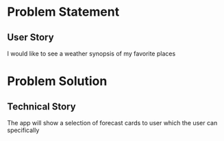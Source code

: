 # Problem Statement
## User Story
I would like to see a weather synopsis of my favorite places

# Problem Solution
## Technical Story
The app will show a selection of forecast cards to user which the user can specifically
